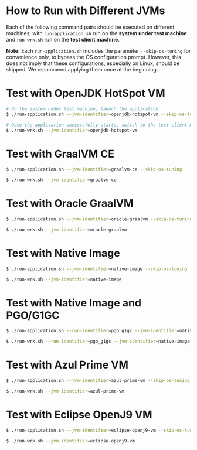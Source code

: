 # How to Run with Different JVMs

Each of the following command pairs should be executed on different machines, with `run-application.sh` run on the **system under test machine** and `run-wrk.sh` run on the **test client machine**.

**Note:** Each `run-application.sh` includes the parameter `--skip-os-tuning` for convenience only, to bypass the OS configuration prompt. However, this does not imply that these configurations, especially on Linux, should be skipped. We recommend applying them once at the beginning.

# Test with OpenJDK HotSpot VM
```bash
# On the system under test machine, launch the application:
$ ./run-application.sh --jvm-identifier=openjdk-hotspot-vm --skip-os-tuning

# Once the application successfully starts, switch to the test client machine and execute the following command:
$ ./run-wrk.sh --jvm-identifier=openjdk-hotspot-vm
```

# Test with GraalVM CE
```bash
$ ./run-application.sh --jvm-identifier=graalvm-ce --skip-os-tuning

$ ./run-wrk.sh --jvm-identifier=graalvm-ce
```

# Test with Oracle GraalVM
```bash
$ ./run-application.sh --jvm-identifier=oracle-graalvm --skip-os-tuning

$ ./run-wrk.sh --jvm-identifier=oracle-graalvm
```

# Test with Native Image
```bash
$ ./run-application.sh --jvm-identifier=native-image --skip-os-tuning

$ ./run-wrk.sh --jvm-identifier=native-image
```

# Test with Native Image and PGO/G1GC
```bash
$ ./run-application.sh --run-identifier=pgo_g1gc --jvm-identifier=native-image --enable-pgo-g1gc --skip-os-tuning

$ ./run-wrk.sh --run-identifier=pgo_g1gc --jvm-identifier=native-image
```

# Test with Azul Prime VM
```bash
$ ./run-application.sh --jvm-identifier=azul-prime-vm --skip-os-tuning

$ ./run-wrk.sh --jvm-identifier=azul-prime-vm
```

# Test with Eclipse OpenJ9 VM
```bash
$ ./run-application.sh --jvm-identifier=eclipse-openj9-vm --skip-os-tuning

$ ./run-wrk.sh --jvm-identifier=eclipse-openj9-vm
```